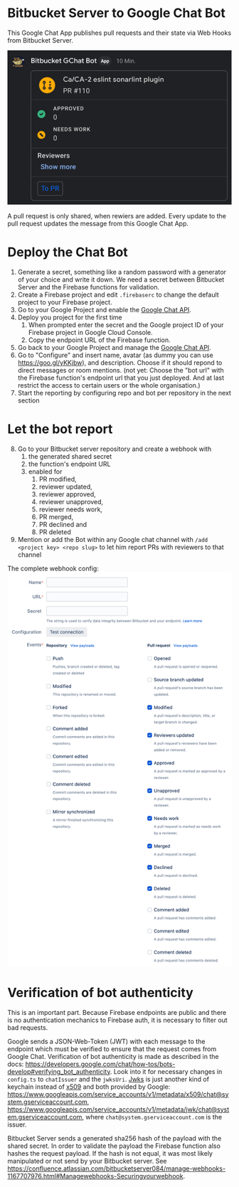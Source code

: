 # Bitbucket Server to Google Chat Bot

This Google Chat App publishes pull requests and their state via Web Hooks from Bitbucket Server.

![message](docs/message.png)

A pull request is only shared, when rewiers are added.
Every update to the pull request updates the message from this Google Chat App.

# Deploy the Chat Bot

1. Generate a secret, something like a random password with a generator of your choice and write it down. We need a secret between Bitbucket Server and the Firebase functions for validation.
2. Create a Firebase project and edit `.firebaserc` to change the default project to your Firebase project.
3. Go to your Google Project and enable the [Google Chat API](https://console.cloud.google.com/marketplace/product/google/chat.googleapis.com).
4. Deploy you project for the first time
    1. When prompted enter the secret and the Google project ID of your Firebase project in Google Cloud Console.
    2. Copy the endpoint URL of the Firebase function.
5. Go back to your Google Project and manage the [Google Chat API](https://console.cloud.google.com/marketplace/product/google/chat.googleapis.com).
6. Go to "Configure" and insert name, avatar (as dummy you can use https://goo.gl/yKKjbw), and description.
   Choose if it should repond to direct messages or room mentions.
   (not yet: Choose the "bot url" with the Firebase function's endpoint url that you just deployed. And at last restrict the access to certain users or the whole organisation.)
7. Start the reporting by configuring repo and bot per repository in the next section

# Let the bot report

8. Go to your Bitbucket server repository and create a webhook with
    1. the generated shared secret
    2. the function's endpoint URL
    3. enabled for
        1. PR modified,
        2. reviewer updated,
        3. reviewer approved,
        4. reviewer unapproved,
        5. reviewer needs work,
        6. PR merged,
        7. PR declined and
        8. PR deleted
9. Mention or add the Bot within any Google chat channel with `/add <project key> <repo slug>` to let him report PRs with reviewers to that channel

The complete webhook config:
![webhook config](docs/webhook-config.png)

# Verification of bot authenticity

This is an important part. Because Firebase endpoints are public and there is no authentication mechanics to Firebase auth, it is necessary to filter out bad requests.

Google sends a JSON-Web-Token (JWT) with each message to the endpoint which must be verified to ensure that the request comes from Google Chat.
Verification of bot authenticity is made as described in the docs: https://developers.google.com/chat/how-tos/bots-develop#verifying_bot_authenticity.
Look into it for necessary changes in `config.ts` to `chatIssuer` and the `jwksUri`. [Jwks](https://auth0.com/docs/tokens/json-web-tokens/json-web-key-sets) is just another kind of keychain instead of [x509](https://en.wikipedia.org/wiki/X.509) and both provided by Google: https://www.googleapis.com/service_accounts/v1/metadata/x509/chat@system.gserviceaccount.com, https://www.googleapis.com/service_accounts/v1/metadata/jwk/chat@system.gserviceaccount.com, where `chat@system.gserviceaccount.com` is the issuer.

Bitbucket Server sends a generated sha256 hash of the payload with the shared secret.
In order to validate the payload the Firebase function also hashes the request payload.
If the hash is not equal, it was most likely manipulated or not send by your Bitbucket server.
See https://confluence.atlassian.com/bitbucketserver084/manage-webhooks-1167707976.html#Managewebhooks-Securingyourwebhook.

